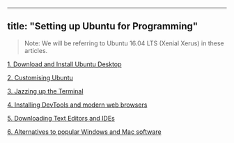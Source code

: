 
---
title: "Setting up Ubuntu for Programming"
---

> Note: We will be referring to Ubuntu 16.04 LTS (Xenial Xerus) in these articles.

[1\. Download and Install Ubuntu Desktop](http://forum.freecodecamp.com/t/download-and-install-ubuntu-desktop/18383)

[2\. Customising Ubuntu](http://forum.freecodecamp.com/t/customizing-ubuntu/18382)

[3\. Jazzing up the Terminal](http://forum.freecodecamp.com/t/jazzing-up-the-terminal/18386)

[4\. Installing DevTools and modern web browsers](http://forum.freecodecamp.com/t/installing-devtools-and-modern-web-browsers/18385)

[5\. Downloading Text Editors and IDEs](http://forum.freecodecamp.com/t/downloading-text-editors-and-ides/18384)

[6\. Alternatives to popular Windows and Mac software](http://forum.freecodecamp.com/t/alternatives-to-popular-windows-and-mac-software/18387)
